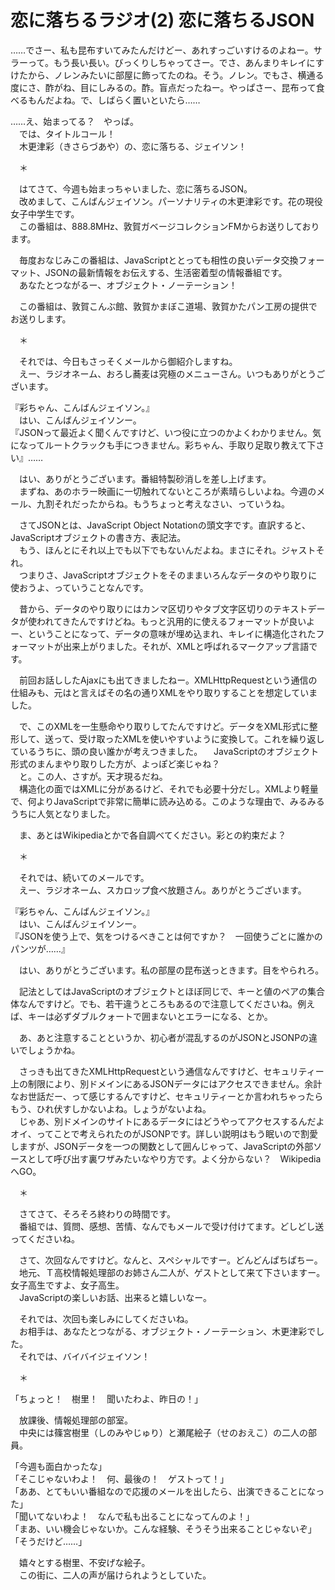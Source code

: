 # 恋に落ちるラジオ(2) 恋に落ちるJSON

……でさー、私も昆布すいてみたんだけどー、あれすっごいすけるのよねー。サラーって。もう長い長い。びっくりしちゃってさー。でさ、あんまりキレイにすけたから、ノレンみたいに部屋に飾ってたのね。そう。ノレン。でもさ、横通る度にさ、酢がね、目にしみるの。酢。盲点だったねー。やっぱさー、昆布って食べるもんだよね。で、しばらく置いといたら……

……え、始まってる？　やっば。  
　では、タイトルコール！  
　木更津彩（きさらづあや）の、恋に落ちる、ジェイソン！

　＊

　はてさて、今週も始まっちゃいました、恋に落ちるJSON。  
　改めまして、こんばんジェイソン。パーソナリティの木更津彩です。花の現役女子中学生です。  
　この番組は、888.8MHz、敦賀ガベージコレクションFMからお送りしております。

　毎度おなじみこの番組は、JavaScriptととっても相性の良いデータ交換フォーマット、JSONの最新情報をお伝えする、生活密着型の情報番組です。  
　あなたとつながるー、オブジェクト・ノーテーション！

　この番組は、敦賀こんぶ館、敦賀かまぼこ道場、敦賀かたパン工房の提供でお送りします。

　＊

　それでは、今日もさっそくメールから御紹介しますね。  
　えー、ラジオネーム、おろし蕎麦は究極のメニューさん。いつもありがとうございます。

『彩ちゃん、こんばんジェイソン。』  
　はい、こんばんジェイソンー。  
『JSONって最近よく聞くんですけど、いつ役に立つのかよくわかりません。気になってルートクラックも手につきません。彩ちゃん、手取り足取り教えて下さい』……

　はい、ありがとうございます。番組特製砂消しを差し上げます。  
　まずね、あのホラー映画に一切触れてないところが素晴らしいよね。今週のメール、九割それだったからね。もうちょっと考えなさい、っていうね。

　さてJSONとは、JavaScript Object Notationの頭文字です。直訳すると、JavaScriptオブジェクトの書き方、表記法。  
　もう、ほんとにそれ以上でも以下でもないんだよね。まさにそれ。ジャストそれ。  
　つまりさ、JavaScriptオブジェクトをそのままいろんなデータのやり取りに使おうよ、っていうことなんです。

　昔から、データのやり取りにはカンマ区切りやタブ文字区切りのテキストデータが使われてきたんですけどね。もっと汎用的に使えるフォーマットが良いよー、ということになって、データの意味が埋め込まれ、キレイに構造化されたフォーマットが出来上がりました。それが、XMLと呼ばれるマークアップ言語です。

　前回お話ししたAjaxにも出てきましたねー。XMLHttpRequestという通信の仕組みも、元はと言えばその名の通りXMLをやり取りすることを想定していました。

　で、このXMLを一生懸命やり取りしてたんですけど。データをXML形式に整形して、送って、受け取ったXMLを使いやすいように変換して。これを繰り返しているうちに、頭の良い誰かが考えつきました。
　JavaScriptのオブジェクト形式のまんまやり取りした方が、よっぽど楽じゃね？  
　と。この人、さすが。天才現るだね。  
　構造化の面ではXMLに分があるけど、それでも必要十分だし。XMLより軽量で、何よりJavaScriptで非常に簡単に読み込める。このような理由で、みるみるうちに人気となりました。

　ま、あとはWikipediaとかで各自調べてください。彩との約束だよ？

　＊

　それでは、続いてのメールです。  
　えー、ラジオネーム、スカロップ食べ放題さん。ありがとうございます。

『彩ちゃん、こんばんジェイソン。』  
　はい、こんばんジェイソンー。  
『JSONを使う上で、気をつけるべきことは何ですか？　一回使うごとに誰かのパンツが……』

　はい、ありがとうございます。私の部屋の昆布送っときます。目をやられろ。

　記法としてはJavaScriptのオブジェクトとほぼ同じで、キーと値のペアの集合体なんですけど。でも、若干違うところもあるので注意してくださいね。例えば、キーは必ずダブルクォートで囲まないとエラーになる、とか。

　あ、あと注意することというか、初心者が混乱するのがJSONとJSONPの違いでしょうかね。

　さっきも出てきたXMLHttpRequestという通信なんですけど、セキュリティー上の制限により、別ドメインにあるJSONデータにはアクセスできません。余計なお世話だー、って感じするんですけど、セキュリティーとか言われちゃったらもう、ひれ伏すしかないよね。しょうがないよね。  
　じゃあ、別ドメインのサイトにあるデータにはどうやってアクセスするんだよオイ、ってことで考えられたのがJSONPです。詳しい説明はもう眠いので割愛しますが、JSONデータを一つの関数として囲んじゃって、JavaScriptの外部ソースとして呼び出す裏ワザみたいなやり方です。よく分からない？　WikipediaへGO。

　＊

　さてさて、そろそろ終わりの時間です。  
　番組では、質問、感想、苦情、なんでもメールで受け付けてます。どしどし送ってくださいね。

　さて、次回なんですけど。なんと、スペシャルですー。どんどんぱちぱちー。  
　地元、Ｔ高校情報処理部のお姉さん二人が、ゲストとして来て下さいますー。女子高生ですよ、女子高生。  
　JavaScriptの楽しいお話、出来ると嬉しいなー。

　それでは、次回も楽しみにしてくださいね。  
　お相手は、あなたとつながる、オブジェクト・ノーテーション、木更津彩でした。  
　それでは、バイバイジェイソン！

　＊

「ちょっと！　樹里！　聞いたわよ、昨日の！」

　放課後、情報処理部の部室。  
　中央には篠宮樹里（しのみやじゅり）と瀬尾絵子（せのおえこ）の二人の部員。

「今週も面白かったな」  
「そこじゃないわよ！　何、最後の！　ゲストって！」  
「ああ、とてもいい番組なので応援のメールを出したら、出演できることになった」  
「聞いてないわよ！　なんで私も出ることになってんのよ！」  
「まあ、いい機会じゃないか。こんな経験、そうそう出来ることじゃないぞ」  
「そうだけど……」

　嬉々とする樹里、不安げな絵子。  
　この街に、二人の声が届けられようとしていた。
